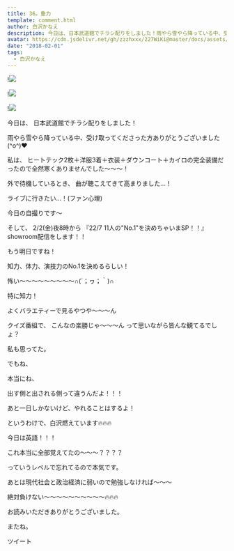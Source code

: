 ```yaml
---
title: 36。重力
template: comment.html
author: 白沢かなえ
description: 今日は、日本武道館でチラシ配りをしました！雨やら雪やら降っている中、受け取ってくださった方ありがとうございました(^o^)❤️私は、ヒートテック2枚＋洋服3着＋衣装＋ダ...
avatar: https://cdn.jsdelivr.net/gh/zzzhxxx/227WiKi@master/docs/assets/photo/avatar/kanae.jpg
date: "2018-02-01"
tags:
  - 白沢かなえ
---
```


!![](https://cdn.jsdelivr.net/gh/227WiKi/227WiKi-image@master/blog-image/kanae-2018-02-01_1.jpg)

!![](https://cdn.jsdelivr.net/gh/227WiKi/227WiKi-image@master/blog-image/kanae-2018-02-01_2.jpg)

!![](https://cdn.jsdelivr.net/gh/227WiKi/227WiKi-image@master/blog-image/kanae-2018-02-01_3.jpg)







今日は、
日本武道館でチラシ配りをしました！



雨やら雪やら降っている中、受け取ってくださった方ありがとうございました(^o^)❤️







私は、
ヒートテック2枚＋洋服3着＋衣装＋ダウンコート＋カイロの完全装備だったので全然寒くありませんでした〜〜〜！




外で待機しているとき、
曲が聴こえてきて高まりました…！

ライブに行きたい…！(ファン心理)












今日の自撮りです〜









そして、
2/2(金)夜8時から
『22/7 11人の"No.1"を決めちゃいまSP！！』
showroom配信をします！！



もう明日ですね！



知力、体力、演技力のNo.1を決めるらしい！










怖い〜〜〜〜〜〜〜〜〜∩(´；ヮ；｀)∩



特に知力！



よくバラエティーで見るやつや〜〜〜ん



クイズ番組で、
こんなの楽勝じゃ〜〜〜ん
って思いながら皆んな観てるでしょ？



私も思ってた。



でもね、



本当にね、



出す側と出される側って違うんだよ！！！







あと一日しかないけど、やれることはするよ！









というわけで、白沢燃えています🔥🔥🔥



今日は英語！！！






これ本当に全部覚えてたの〜〜〜？？？？



っていうレベルで忘れてるので本気です。



あとは現代社会と政治経済に弱いので勉強しなければ〜〜〜






絶対負けない〜〜〜〜〜〜〜〜〜〜🔥🔥🔥














お読みいただきありがとうございました。

またね。


ツイート



